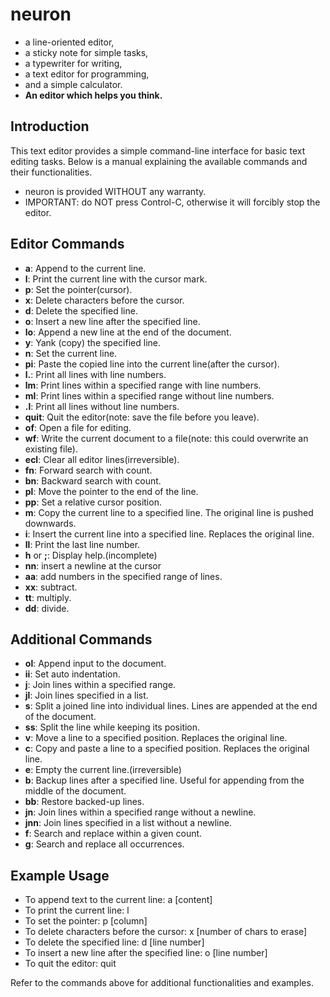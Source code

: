 # neuron
- a line-oriented editor,
- a sticky note for simple tasks,
- a typewriter for writing,
- a text editor for programming,
- and a simple calculator.
- **An editor which helps you think.**

## Introduction
This text editor provides a simple command-line interface for basic text editing tasks. Below is a manual explaining the available commands and their functionalities.
* neuron is provided WITHOUT any warranty.
* IMPORTANT: do NOT press Control-C, otherwise it will forcibly stop the editor.

## Editor Commands

- **a**: Append to the current line.
- **l**: Print the current line with the cursor mark.
- **p**: Set the pointer(cursor).
- **x**: Delete characters before the cursor.
- **d**: Delete the specified line.
- **o**: Insert a new line after the specified line.
- **lo**: Append a new line at the end of the document.
- **y**: Yank (copy) the specified line.
- **n**: Set the current line.
- **pi**: Paste the copied line into the current line(after the cursor).
- **l.**: Print all lines with line numbers.
- **lm**: Print lines within a specified range with line numbers.
- **ml**: Print lines within a specified range without line numbers.
- **.l**: Print all lines without line numbers.
- **quit**: Quit the editor(note: save the file before you leave).
- **of**: Open a file for editing.
- **wf**: Write the current document to a file(note: this could overwrite an existing file).
- **ecl**: Clear all editor lines(irreversible).
- **fn**: Forward search with count.
- **bn**: Backward search with count.
- **pl**: Move the pointer to the end of the line.
- **pp**: Set a relative cursor position.
- **m**: Copy the current line to a specified line. The original line is pushed downwards.
- **i**: Insert the current line into a specified line. Replaces the original line.
- **ll**: Print the last line number.
- **h** or **;**: Display help.(incomplete)
- **nn**: insert a newline at the cursor
- **aa**: add numbers in the specified range of lines.
- **xx**: subtract.
- **tt**: multiply.
- **dd**: divide.

## Additional Commands

- **ol**: Append input to the document.
- **ii**: Set auto indentation.
- **j**: Join lines within a specified range.
- **jl**: Join lines specified in a list.
- **s**: Split a joined line into individual lines. Lines are appended at the end of the document.
- **ss**: Split the line while keeping its position.
- **v**: Move a line to a specified position. Replaces the original line.
- **c**: Copy and paste a line to a specified position. Replaces the original line.
- **e**: Empty the current line.(irreversible)
- **b**: Backup lines after a specified line. Useful for appending from the middle of the document.
- **bb**: Restore backed-up lines.
- **jn**: Join lines within a specified range without a newline.
- **jnn**: Join lines specified in a list without a newline.
- **f**: Search and replace within a given count.
- **g**: Search and replace all occurrences.

## Example Usage
- To append text to the current line: a [content]
- To print the current line: l
- To set the pointer: p [column]
- To delete characters before the cursor: x [number of chars to erase]
- To delete the specified line: d [line number]
- To insert a new line after the specified line: o [line number]
- To quit the editor: quit

Refer to the commands above for additional functionalities and examples.
